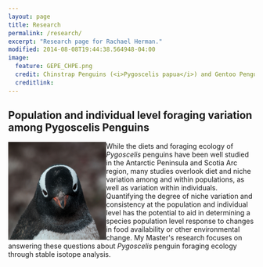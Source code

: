 ```yaml
---
layout: page
title: Research
permalink: /research/
excerpt: "Research page for Rachael Herman."
modified: 2014-08-08T19:44:38.564948-04:00
image:
  feature: GEPE_CHPE.png
  credit: Chinstrap Penguins (<i>Pygoscelis papua</i>) and Gentoo Penguins (<i>P. papua</i>), Danger Islands
  creditlink: 
---
```



## Population and individual level foraging variation among Pygoscelis Penguins

<img src="/images/GEPE.jpg" alt="GEPE" width="200" height="200" align="left">
While the diets and foraging ecology of <i>Pygoscelis</i> penguins have been well studied
in the Antarctic Peninsula and Scotia Arc region, many studies overlook diet and niche
variation among and within populations, as well as variation within individuals.
Quantifying the degree of niche variation and consistency at the population and individual
level has the potential to aid in determining a species population level response to
changes in food availability or other environmental change. My Master's research focuses
on answering these questions about <i>Pygoscelis</i> penguin foraging ecology through stable isotope analysis. 
